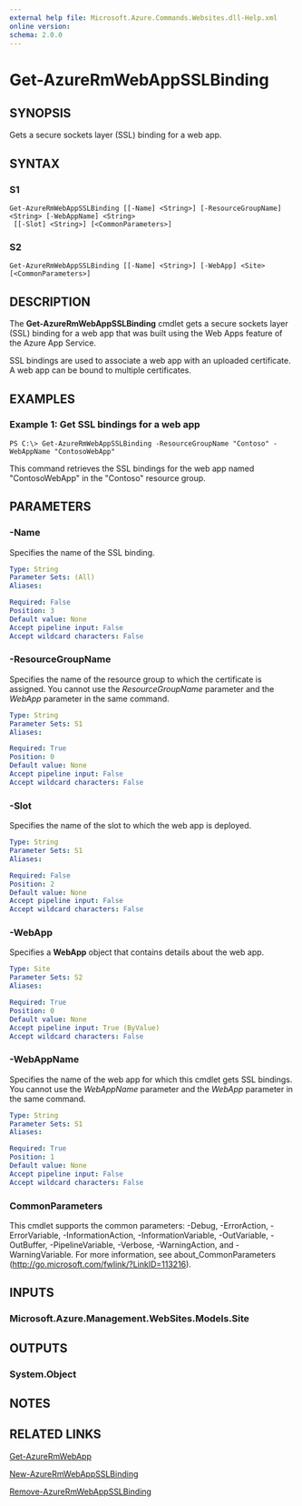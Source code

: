 ```yaml
---
external help file: Microsoft.Azure.Commands.Websites.dll-Help.xml
online version:
schema: 2.0.0
---
```


# Get-AzureRmWebAppSSLBinding

## SYNOPSIS
Gets a secure sockets layer (SSL) binding for a web app.

## SYNTAX

### S1
```
Get-AzureRmWebAppSSLBinding [[-Name] <String>] [-ResourceGroupName] <String> [-WebAppName] <String>
 [[-Slot] <String>] [<CommonParameters>]
```

### S2
```
Get-AzureRmWebAppSSLBinding [[-Name] <String>] [-WebApp] <Site> [<CommonParameters>]
```

## DESCRIPTION
The **Get-AzureRmWebAppSSLBinding** cmdlet gets a secure sockets layer (SSL) binding for a web app that was built using the Web Apps feature of the Azure App Service.

SSL bindings are used to associate a web app with an uploaded certificate.
A web app can be bound to multiple certificates.

## EXAMPLES

### Example 1: Get SSL bindings for a web app
```
PS C:\> Get-AzureRmWebAppSSLBinding -ResourceGroupName "Contoso" -WebAppName "ContosoWebApp"
```

This command retrieves the SSL bindings for the web app named "ContosoWebApp" in the "Contoso" resource group.

## PARAMETERS

### -Name
Specifies the name of the SSL binding.

```yaml
Type: String
Parameter Sets: (All)
Aliases:

Required: False
Position: 3
Default value: None
Accept pipeline input: False
Accept wildcard characters: False
```

### -ResourceGroupName
Specifies the name of the resource group to which the certificate is assigned.
You cannot use the *ResourceGroupName* parameter and the *WebApp* parameter in the same command.

```yaml
Type: String
Parameter Sets: S1
Aliases:

Required: True
Position: 0
Default value: None
Accept pipeline input: False
Accept wildcard characters: False
```

### -Slot
Specifies the name of the slot to which the web app is deployed.

```yaml
Type: String
Parameter Sets: S1
Aliases:

Required: False
Position: 2
Default value: None
Accept pipeline input: False
Accept wildcard characters: False
```

### -WebApp
Specifies a **WebApp** object that contains details about the web app.

```yaml
Type: Site
Parameter Sets: S2
Aliases:

Required: True
Position: 0
Default value: None
Accept pipeline input: True (ByValue)
Accept wildcard characters: False
```

### -WebAppName
Specifies the name of the web app for which this cmdlet gets SSL bindings.
You cannot use the *WebAppName* parameter and the *WebApp* parameter in the same command.

```yaml
Type: String
Parameter Sets: S1
Aliases:

Required: True
Position: 1
Default value: None
Accept pipeline input: False
Accept wildcard characters: False
```

### CommonParameters
This cmdlet supports the common parameters: -Debug, -ErrorAction, -ErrorVariable, -InformationAction, -InformationVariable, -OutVariable, -OutBuffer, -PipelineVariable, -Verbose, -WarningAction, and -WarningVariable. For more information, see about_CommonParameters (http://go.microsoft.com/fwlink/?LinkID=113216).

## INPUTS

### Microsoft.Azure.Management.WebSites.Models.Site

## OUTPUTS

### System.Object

## NOTES

## RELATED LINKS

[Get-AzureRmWebApp](./Get-AzureRmWebApp.md)

[New-AzureRmWebAppSSLBinding](./New-AzureRmWebAppSSLBinding.md)

[Remove-AzureRmWebAppSSLBinding](./Remove-AzureRmWebAppSSLBinding.md)
